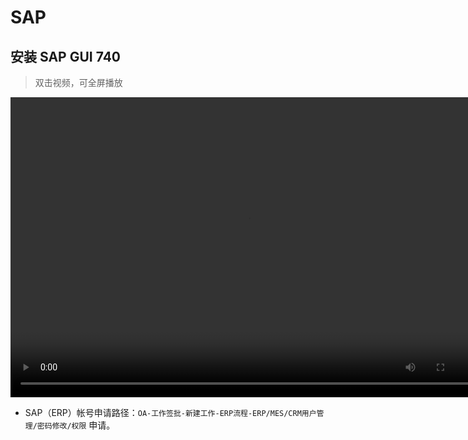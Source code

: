 # SAP 

## 安装 SAP GUI 740 
> 双击视频，可全屏播放

<video width="760" height="480" controls>
 <source src="/avi/SAP_GUI_740安装.mp4" type="video/mp4"/>
 <embed src="/avi/SAP_GUI_740安装.mp4" type="application/x-shockwave-flash" width="980" height="570" allowscriptaccess="always" allowfullscreen="true" autoplay="false"></embed>
<!--IE 8 - add 25-30 pixels to vid height to allow QT player controls--> 
</video>

- SAP（ERP）帐号申请路径：`OA-工作签批-新建工作-ERP流程-ERP/MES/CRM用户管理/密码修改/权限` 申请。
